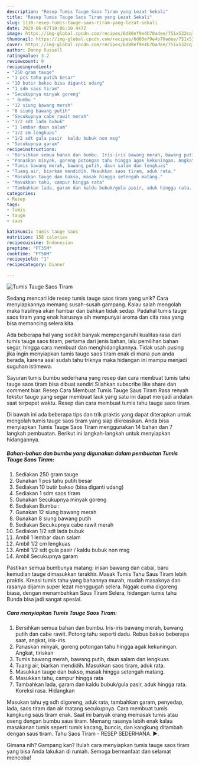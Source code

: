 ```yaml
---
description: "Resep Tumis Tauge Saos Tiram yang Lezat Sekali"
title: "Resep Tumis Tauge Saos Tiram yang Lezat Sekali"
slug: 1138-resep-tumis-tauge-saos-tiram-yang-lezat-sekali
date: 2020-06-07T18:06:10.447Z
image: https://img-global.cpcdn.com/recipes/6d80ef9e4b70adee/751x532cq70/tumis-tauge-saos-tiram-foto-resep-utama.jpg
thumbnail: https://img-global.cpcdn.com/recipes/6d80ef9e4b70adee/751x532cq70/tumis-tauge-saos-tiram-foto-resep-utama.jpg
cover: https://img-global.cpcdn.com/recipes/6d80ef9e4b70adee/751x532cq70/tumis-tauge-saos-tiram-foto-resep-utama.jpg
author: Danny Russell
ratingvalue: 3.2
reviewcount: 9
recipeingredient:
- "250 gram tauge"
- "1 pcs tahu putih besar"
- "10 butir bakso bisa diganti udang"
- "1 sdm saos tiram"
- "Secukupnya minyak goreng"
- " Bumbu "
- "12 siung bawang merah"
- "8 siung bawang putih"
- "Secukupnya cabe rawit merah"
- "1/2 sdt lada bubuk"
- "1 lembar daun salam"
- "1/2 cm lengkuas"
- "1/2 sdt gula pasir  kaldu bubuk non msg"
- "Secukupnya garam"
recipeinstructions:
- "Bersihkan semua bahan dan bumbu. Iris-iris bawang merah, bawang putih dan cabe rawit. Potong tahu seperti dadu. Rebus bakso beberapa saat, angkat, iris-iris."
- "Panaskan minyak, goreng potongan tahu hingga agak kekuningan. Angkat, tiriskan"
- "Tumis bawang merah, bawang putih, daun salam dan lengkuas"
- "Tuang air, biarkan mendidih. Masukkan saos tiram, aduk rata."
- "Masukkan tauge dan bakso, masak hingga setengah matang."
- "Masukkan tahu, campur hingga rata"
- "Tambahkan lada, garam dan kaldu bubuk/gula pasir, aduk hingga rata. Koreksi rasa. Hidangkan"
categories:
- Resep
tags:
- tumis
- tauge
- saos

katakunci: tumis tauge saos 
nutrition: 158 calories
recipecuisine: Indonesian
preptime: "PT35M"
cooktime: "PT50M"
recipeyield: "1"
recipecategory: Dinner

---
```



![Tumis Tauge Saos Tiram](https://img-global.cpcdn.com/recipes/6d80ef9e4b70adee/751x532cq70/tumis-tauge-saos-tiram-foto-resep-utama.jpg)

Sedang mencari ide resep tumis tauge saos tiram yang unik? Cara menyiapkannya memang susah-susah gampang. Kalau salah mengolah maka hasilnya akan hambar dan bahkan tidak sedap. Padahal tumis tauge saos tiram yang enak harusnya sih mempunyai aroma dan cita rasa yang bisa memancing selera kita.

Ada beberapa hal yang sedikit banyak mempengaruhi kualitas rasa dari tumis tauge saos tiram, pertama dari jenis bahan, lalu pemilihan bahan segar, hingga cara membuat dan menghidangkannya. Tidak usah pusing jika ingin menyiapkan tumis tauge saos tiram enak di mana pun anda berada, karena asal sudah tahu triknya maka hidangan ini mampu menjadi suguhan istimewa.

Sayuran tumis bumbu sederhana yang resep dan cara membuat tumis tahu tauge saos tiram bisa dibuat sendiri Silahkan subscribe like share dan comment biar. Resep Cara Membuat Tumis Tauge Saus Tiram Rasa renyah tekstur tauge yang segar membuat lauk yang satu ini dapat menjadi andalan saat terpepet waktu. Resep dan cara membuat tumis tahu tauge saos tiram.


Di bawah ini ada beberapa tips dan trik praktis yang dapat diterapkan untuk mengolah tumis tauge saos tiram yang siap dikreasikan. Anda bisa menyiapkan Tumis Tauge Saos Tiram menggunakan 14 bahan dan 7 langkah pembuatan. Berikut ini langkah-langkah untuk menyiapkan hidangannya.

<!--inarticleads1-->

##### Bahan-bahan dan bumbu yang digunakan dalam pembuatan Tumis Tauge Saos Tiram:

1. Sediakan 250 gram tauge
1. Gunakan 1 pcs tahu putih besar
1. Sediakan 10 butir bakso (bisa diganti udang)
1. Sediakan 1 sdm saos tiram
1. Gunakan Secukupnya minyak goreng
1. Sediakan  Bumbu :
1. Gunakan 12 siung bawang merah
1. Gunakan 8 siung bawang putih
1. Sediakan Secukupnya cabe rawit merah
1. Sediakan 1/2 sdt lada bubuk
1. Ambil 1 lembar daun salam
1. Ambil 1/2 cm lengkuas
1. Ambil 1/2 sdt gula pasir / kaldu bubuk non msg
1. Ambil Secukupnya garam


Pastikan semua bumbunya matang: irisan bawang dan cabai, baru kemudian tauge dimasukkan terakhir. Masak Tumis Tahu Saus Tiram lebih praktis. Kreasi tumis tahu yang bahannya murah, mudah masaknya dan rasanya dijamin super lezat menggugah selera. Nggak cuma digoreng biasa, dengan menambahkan Saus Tiram Selera, hidangan tumis tahu Bunda bisa jadi sangat spesial. 

<!--inarticleads2-->

##### Cara menyiapkan Tumis Tauge Saos Tiram:

1. Bersihkan semua bahan dan bumbu. Iris-iris bawang merah, bawang putih dan cabe rawit. Potong tahu seperti dadu. Rebus bakso beberapa saat, angkat, iris-iris.
1. Panaskan minyak, goreng potongan tahu hingga agak kekuningan. Angkat, tiriskan
1. Tumis bawang merah, bawang putih, daun salam dan lengkuas
1. Tuang air, biarkan mendidih. Masukkan saos tiram, aduk rata.
1. Masukkan tauge dan bakso, masak hingga setengah matang.
1. Masukkan tahu, campur hingga rata
1. Tambahkan lada, garam dan kaldu bubuk/gula pasir, aduk hingga rata. Koreksi rasa. Hidangkan


Masukan tahu yg sdh digoreng, aduk rata, tambahkan garam, penyedap, lada, saos tiram dan air matang secukupnya. Cara membuat tumis kangkung saus tiram enak. Saat ini banyak orang memasak tumis atau oseng dengan bumbu saus tiram. Memang rasanya lebih enak kalau masakanan tumis seperti tumis kacang, buncis, dan kangkung ditambah dengan saus tiram. Tahu Saos Tiram - RESEP SEDERHANA. ►. 

Gimana nih? Gampang kan? Itulah cara menyiapkan tumis tauge saos tiram yang bisa Anda lakukan di rumah. Semoga bermanfaat dan selamat mencoba!
